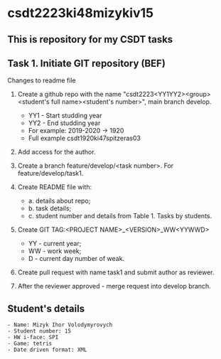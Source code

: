 # csdt2223ki48mizykiv15
## This is repository for my CSDT tasks

## Task 1. Initiate GIT repository (BEF)
Changes to readme file
1. Create a github repo with the name "csdt2223&lt;YY1YY2&gt;&lt;group&gt;&lt;student's full name&gt;&lt;student's number&gt;", main branch develop.

    - YY1 - Start studding year
    - YY2 - End studding year
    - For example: 2019-2020 -> 1920
    - Full example csdt1920ki47spitzeras03
2. Add access for the author.
3. Create a branch feature/develop/&lt;task number&gt;. For feature/develop/task1.
4. Create README file with:
    - a. details about repo;
    - b. task details;
    - c. student number and details from Table 1. Tasks by students.
5. Create GIT TAG:&lt;PROJECT NAME&gt;_&lt;VERSION&gt;_WW&lt;YYWWD&gt;
    - YY - current year;
    - WW - work week;
    - D - current day number of weak.
6. Create pull request with name task1 and submit author as reviewer.
7. After the reviewer approved - merge request into develop branch.

## Student's details
    - Name: Mizyk Ihor Volodymyrovych
    - Student number: 15
    - HW i-face: SPI
    - Game: tetris
    - Date driven format: XML
